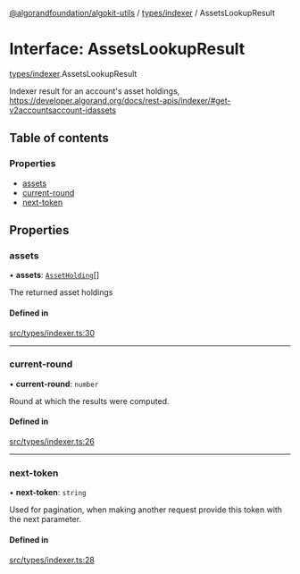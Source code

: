 [@algorandfoundation/algokit-utils](../README.md) / [types/indexer](../modules/types_indexer.md) / AssetsLookupResult

# Interface: AssetsLookupResult

[types/indexer](../modules/types_indexer.md).AssetsLookupResult

Indexer result for an account's asset holdings, https://developer.algorand.org/docs/rest-apis/indexer/#get-v2accountsaccount-idassets

## Table of contents

### Properties

- [assets](types_indexer.AssetsLookupResult.md#assets)
- [current-round](types_indexer.AssetsLookupResult.md#current-round)
- [next-token](types_indexer.AssetsLookupResult.md#next-token)

## Properties

### assets

• **assets**: [`AssetHolding`](types_indexer.AssetHolding.md)[]

The returned asset holdings

#### Defined in

[src/types/indexer.ts:30](https://github.com/joe-p/algokit-utils-ts/blob/main/src/types/indexer.ts#L30)

___

### current-round

• **current-round**: `number`

Round at which the results were computed.

#### Defined in

[src/types/indexer.ts:26](https://github.com/joe-p/algokit-utils-ts/blob/main/src/types/indexer.ts#L26)

___

### next-token

• **next-token**: `string`

Used for pagination, when making another request provide this token with the next parameter.

#### Defined in

[src/types/indexer.ts:28](https://github.com/joe-p/algokit-utils-ts/blob/main/src/types/indexer.ts#L28)
